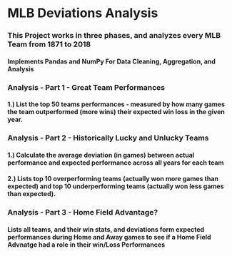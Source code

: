 # MLB Deviations Analysis

### This Project works in three phases, and analyzes every MLB Team from 1871 to 2018
#### Implements Pandas and NumPy For Data Cleaning, Aggregation, and Analysis

### Analysis - Part 1 - Great Team Performances
#### 1.) List the top 50 teams performances - measured by how many games the team outperformed (more wins) their expected win loss in the given year.
### Analysis - Part 2 - Historically Lucky and Unlucky Teams
#### 1.) Calculate the average deviation (in games) between actual performance and expected performance across all years for each team
#### 2.) Lists top 10 overperforming teams (actually won more games than expected) and top 10 underperforming teams (actually won less games than expected).
### Analysis - Part 3 - Home Field Advantage?
#### Lists all teams, and their win stats, and deviations form expected performances during Home and Away games to see if a Home Field Advnatge had a role in their win/Loss Performances
